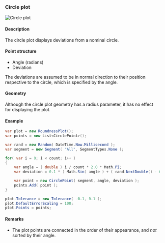 [preview]: img/Circle.png "Circle plot"
<br/>
### Circle plot

![Circle plot][preview]

#### Description

The circle plot displays deviations from a nominal circle.

#### Point structure

* Angle (radians)
* Deviation

The deviations are assumed to be in normal direction to their position respective to the circle, which is specified by the angle.

#### Geometry

Although the circle plot geometry has a radius parameter, it has no effect for displaying the plot.

#### Example

```csharp
var plot = new RoundnessPlot();
var points = new List<CirclePoint>();

var rand = new Random( DateTime.Now.Millisecond );
var segment = new Segment( "All", SegmentTypes.None );

for( var i = 0; i < count; i++ )
{
	var angle = ( double ) i / count * 2.0 * Math.PI;
	var deviation = 0.1 * ( Math.Sin( angle ) + ( rand.NextDouble() - 0.5 ) * 0.2 );

	var point = new CirclePoint( segment, angle, deviation );
	points.Add( point );
}

plot.Tolerance = new Tolerance( -0.1, 0.1 );
plot.DefaultErrorScaling = 100;
plot.Points = points;
```

#### Remarks

* The plot points are connected in the order of their appearance, and _not_ sorted by their angle.
<br/>
<br/>
